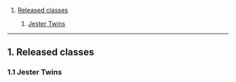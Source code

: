 1. [Released classes](#1-released-classes)

    1. [Jester Twins](#11-jester-twins)
___
## 1. Released classes

### 1.1 Jester Twins